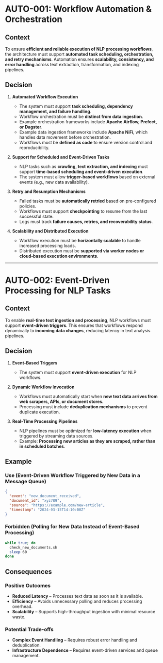 # AUTO-001: Workflow Automation & Orchestration

## Context

To ensure **efficient and reliable execution of NLP processing workflows**, the architecture must support **automated task scheduling, orchestration, and retry mechanisms**. Automation ensures **scalability, consistency, and error handling** across text extraction, transformation, and indexing pipelines.

## Decision

1. **Automated Workflow Execution**
   - The system must support **task scheduling, dependency management, and failure handling**.
   - Workflow orchestration must be **distinct from data ingestion**.
   - Example orchestration frameworks include **Apache Airflow, Prefect, or Dagster**.
   - Example data ingestion frameworks include **Apache NiFi**, which handles data movement before orchestration.
   - Workflows must be **defined as code** to ensure version control and reproducibility.

2. **Support for Scheduled and Event-Driven Tasks**
   - NLP tasks such as **crawling, text extraction, and indexing** must support **time-based scheduling and event-driven execution**.
   - The system must allow **trigger-based workflows** based on external events (e.g., new data availability).

3. **Retry and Resumption Mechanisms**
   - Failed tasks must be **automatically retried** based on pre-configured policies.
   - Workflows must support **checkpointing** to resume from the last successful state.
   - Logs must track **failure causes, retries, and recoverability status**.

4. **Scalability and Distributed Execution**
   - Workflow execution must be **horizontally scalable** to handle increased processing loads.
   - Distributed execution must be **supported via worker nodes or cloud-based execution environments**.

---

# AUTO-002: Event-Driven Processing for NLP Tasks

## Context

To enable **real-time text ingestion and processing**, NLP workflows must support **event-driven triggers**. This ensures that workflows respond dynamically to **incoming data changes**, reducing latency in text analysis pipelines.

## Decision

1. **Event-Based Triggers**
   - The system must support **event-driven execution** for NLP workflows.

2. **Dynamic Workflow Invocation**
   - Workflows must automatically start when **new text data arrives from web scrapers, APIs, or document stores**.
   - Processing must include **deduplication mechanisms** to prevent duplicate execution.

3. **Real-Time Processing Pipelines**
   - NLP pipelines must be optimized for **low-latency execution** when triggered by streaming data sources.
   - Example: **Processing new articles as they are scraped, rather than in scheduled batches**.

## Example

### Use (Event-Driven Workflow Triggered by New Data in a Message Queue)
```json
{
  "event": "new_document_received",
  "document_id": "xyz789",
  "source": "https://example.com/new-article",
  "timestamp": "2024-03-15T14:10:00Z"
}
```

### Forbidden (Polling for New Data Instead of Event-Based Processing)
```bash
while true; do
  check_new_documents.sh
  sleep 60
done
```

## Consequences

### **Positive Outcomes**
- **Reduced Latency** – Processes text data as soon as it is available.
- **Efficiency** – Avoids unnecessary polling and reduces processing overhead.
- **Scalability** – Supports high-throughput ingestion with minimal resource waste.

### **Potential Trade-offs**
- **Complex Event Handling** – Requires robust error handling and deduplication.
- **Infrastructure Dependence** – Requires event-driven services and queue management.
